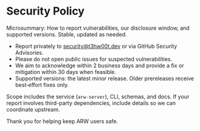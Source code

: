 # Security Policy

Microsummary: How to report vulnerabilities, our disclosure window, and supported versions. Stable, updated as needed.

- Report privately to security@t3hw00t.dev or via GitHub Security Advisories.
- Please do not open public issues for suspected vulnerabilities.
- We aim to acknowledge within 2 business days and provide a fix or mitigation within 30 days when feasible.
- Supported versions: the latest minor release. Older prereleases receive best‑effort fixes only.

Scope includes the service (`arw-server`), CLI, schemas, and docs. If your report involves third-party dependencies, include details so we can coordinate upstream.

Thank you for helping keep ARW users safe.
